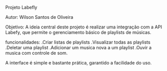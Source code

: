 Projeto Labefly

Autor: Wilson Santos de Oliveira

Objetivo: A ideia central deste projeto é realizar uma integração com a API Labefy, que permite o gerenciamento básico de playlists de músicas.

funcionalidades: 
.Criar listas de playlists
.Visualizar todas as playlists
.Deletar uma playlist
.Adicionar um musica nova a um playlist
.Ouvir a musica com controle de som.

A interface é simple e bastante prática, garantido a facilidade do uso.